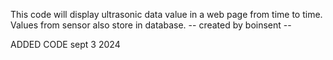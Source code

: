 This code will display ultrasonic data value in a web page from time to time. Values from sensor also store in database.
-- created by boinsent --

ADDED CODE
sept 3 2024

<!DOCTYPE html>
<html lang="en">
<head>
    <meta charset="UTF-8">
    <title>GPIO Control</title>
    <script src="https://cdn.socket.io/4.0.0/socket.io.min.js"></script>
    <script>
        var socket = io();

        socket.on('status_update', function(data) {
            for (const pin in data) {
                const pinInfo = data[pin];
                document.getElementById(`status-${pin}`).innerText = pinInfo.state === 1 ? 'Inactive' : 'Active';
                document.getElementById(`status-${pin}`).className = pinInfo.state === 1 ? '' : 'warning';
                document.getElementById(`on-${pin}`).disabled = pinInfo.state === 0;
                document.getElementById(`off-${pin}`).disabled = pinInfo.state === 1;
            }
        });

        window.onload = function() {
            socket.emit('request_status');
        };
    </script>
    <style>
        .warning {
            color: red;
        }
    </style>
</head>
<body>
    <table>
        <thead>
            <tr>
                <th>Name</th>
                <th>Status</th>
                <th>Actions</th>
            </tr>
        </thead>
        <tbody>
            {% for pin, pin_info in pins.items() %}
            <tr>
                <td>{{ pin_info.name }}</td>
                <td id="status-{{ pin }}" class="{{ 'warning' if pin_info.state == GPIO.LOW else '' }}">
                    {{ 'Inactive' if pin_info.state == GPIO.HIGH else 'Active' }}
                </td>
                <td>
                    <button id="on-{{ pin }}" onclick="window.location.href='{{ url_for('control_pin', pin=pin, action='on') }}'" {{ 'disabled' if pin_info.state == GPIO.LOW else '' }}>On</button>
                    <button id="off-{{ pin }}" onclick="window.location.href='{{ url_for('control_pin', pin=pin, action='off') }}'" {{ 'disabled' if pin_info.state == GPIO.HIGH else '' }}>Off</button>
                </td>
            </tr>
            {% endfor %}
        </tbody>
    </table>
</body>
</html>


PYTHON

|

from flask import Flask, render_template
from flask_socketio import SocketIO, emit
import RPi.GPIO as GPIO

app = Flask(__name__)
socketio = SocketIO(app)

pins = {
    16: {'name': 'Relay 2', 'state': GPIO.HIGH},
    12: {'name': 'Relay 3', 'state': GPIO.HIGH},
    21: {'name': 'Relay 4', 'state': GPIO.HIGH},
    6: {'name': 'Pump', 'state': GPIO.HIGH},
    20: {'name': 'Chlorine', 'state': GPIO.HIGH}
}

@app.route('/')
def index():
    return render_template('index.html', pins=pins)

@app.route('/<int:pin>/<string:action>')
def control_pin(pin, action):
    if pin in pins:
        if action == "off":
            GPIO.output(pin, GPIO.HIGH)
            pins[pin]['state'] = GPIO.HIGH

            important_pins = [12, 16, 21]
            any_important_pin_on = any(pins.get(p, {}).get('state') == GPIO.LOW for p in important_pins)

            if not any_important_pin_on:
                GPIO.output(6, GPIO.HIGH)

        elif action == "on":
            GPIO.output(pin, GPIO.LOW)
            pins[pin]['state'] = GPIO.LOW

            important_pins = [12, 16, 21]
            any_important_pin_on = any(pins.get(p, {}).get('state') == GPIO.LOW for p in important_pins)
            if any_important_pin_on:
                GPIO.output(6, GPIO.LOW)

        # Emit status update
        socketio.emit('status_update', pins, broadcast=True)

    return render_template('index.html', pins=pins)

@socketio.on('request_status')
def handle_request_status():
    emit('status_update', pins)

if __name__ == '__main__':
    app.run(
        debug=True,
        host='0.0.0.0',
        port=8000,
        threaded=True)

    socketio.run(app, debug=True, allow_unsafe_werkzeug=True)
